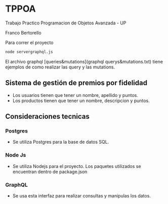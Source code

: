 # TPPOA
Trabajo Practico Programacion de Objetos Avanzada - UP

Franco Bertorello

Para correr el proyecto
```bash
node servergraphql.js
```

El archivo graphql [queries&mutations](graphql querys&mutations.txt) tiene ejemplos de como realizar las query y las mutations.

## Sistema de gestión de premios por fidelidad

- Los usuarios tienen que tener un nombre, apellido y puntos.
- Los productos tienen que tener un nombre, descripcion y puntos.

## Consideraciones tecnicas

### Postgres
- Se utiliza Postgres para la base de datos SQL.

### Node Js
- Se utiliza Nodejs para el proyecto. Los paquetes utilizados se encuentran dentro de package.json

### GraphQL
- Se usa esta interfaz para realizar consultas y manipulas los datos.

